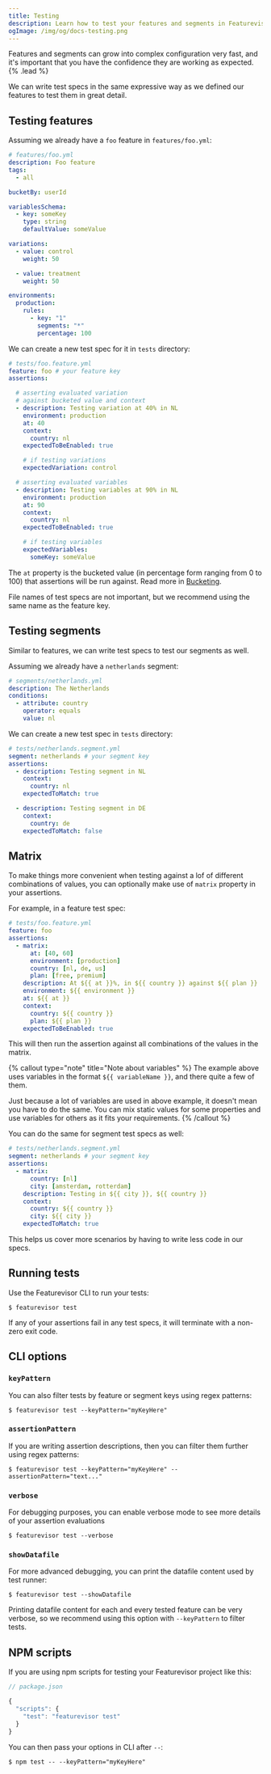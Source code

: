 ```yaml
---
title: Testing
description: Learn how to test your features and segments in Featurevisor with declarative specs
ogImage: /img/og/docs-testing.png
---
```


Features and segments can grow into complex configuration very fast, and it's important that you have the confidence they are working as expected. {% .lead %}

We can write test specs in the same expressive way as we defined our features to test them in great detail.

## Testing features

Assuming we already have a `foo` feature in `features/foo.yml`:

```yml
# features/foo.yml
description: Foo feature
tags:
  - all

bucketBy: userId

variablesSchema:
  - key: someKey
    type: string
    defaultValue: someValue

variations:
  - value: control
    weight: 50

  - value: treatment
    weight: 50

environments:
  production:
    rules:
      - key: "1"
        segments: "*"
        percentage: 100
```

We can create a new test spec for it in `tests` directory:

```yml
# tests/foo.feature.yml
feature: foo # your feature key
assertions:

  # asserting evaluated variation
  # against bucketed value and context
  - description: Testing variation at 40% in NL
    environment: production
    at: 40
    context:
      country: nl
    expectedToBeEnabled: true

    # if testing variations
    expectedVariation: control

  # asserting evaluated variables
  - description: Testing variables at 90% in NL
    environment: production
    at: 90
    context:
      country: nl
    expectedToBeEnabled: true

    # if testing variables
    expectedVariables:
      someKey: someValue
```

The `at` property is the bucketed value (in percentage form ranging from 0 to 100) that assertions will be run against. Read more in [Bucketing](/docs/bucketing).

File names of test specs are not important, but we recommend using the same name as the feature key.

## Testing segments

Similar to features, we can write test specs to test our segments as well.

Assuming we already have a `netherlands` segment:

```yml
# segments/netherlands.yml
description: The Netherlands
conditions:
  - attribute: country
    operator: equals
    value: nl
```

We can create a new test spec in `tests` directory:

```yml
# tests/netherlands.segment.yml
segment: netherlands # your segment key
assertions:
  - description: Testing segment in NL
    context:
      country: nl
    expectedToMatch: true

  - description: Testing segment in DE
    context:
      country: de
    expectedToMatch: false
```

## Matrix

To make things more convenient when testing against a lof of different combinations of values, you can optionally make use of `matrix` property in your assertions.

For example, in a feature test spec:

```yml
# tests/foo.feature.yml
feature: foo
assertions:
  - matrix:
      at: [40, 60]
      environment: [production]
      country: [nl, de, us]
      plan: [free, premium]
    description: At ${{ at }}%, in ${{ country }} against ${{ plan }}
    environment: ${{ environment }}
    at: ${{ at }}
    context:
      country: ${{ country }}
      plan: ${{ plan }}
    expectedToBeEnabled: true
```

This will then run the assertion against all combinations of the values in the matrix.

{% callout type="note" title="Note about variables" %}
The example above uses variables in the format `${{ variableName }}`, and there quite a few of them.

Just because a lot of variables are used in above example, it doesn't mean you have to do the same. You can mix static values for some properties and use variables for others as it fits your requirements.
{% /callout %}

You can do the same for segment test specs as well:

```yml
# tests/netherlands.segment.yml
segment: netherlands # your segment key
assertions:
  - matrix:
      country: [nl]
      city: [amsterdam, rotterdam]
    description: Testing in ${{ city }}, ${{ country }}
    context:
      country: ${{ country }}
      city: ${{ city }}
    expectedToMatch: true
```

This helps us cover more scenarios by having to write less code in our specs.

## Running tests

Use the Featurevisor CLI to run your tests:

```
$ featurevisor test
```

If any of your assertions fail in any test specs, it will terminate with a non-zero exit code.

## CLI options

### `keyPattern`

You can also filter tests by feature or segment keys using regex patterns:

```
$ featurevisor test --keyPattern="myKeyHere"
```

### `assertionPattern`

If you are writing assertion descriptions, then you can filter them further using regex patterns:

```
$ featurevisor test --keyPattern="myKeyHere" --assertionPattern="text..."
```

### `verbose`

For debugging purposes, you can enable verbose mode to see more details of your assertion evaluations

```
$ featurevisor test --verbose
```

### `showDatafile`

For more advanced debugging, you can print the datafile content used by test runner:

```
$ featurevisor test --showDatafile
```

Printing datafile content for each and every tested feature can be very verbose, so we recommend using this option with `--keyPattern` to filter tests.

## NPM scripts

If you are using npm scripts for testing your Featurevisor project like this:

```js
// package.json

{
  "scripts": {
    "test": "featurevisor test"
  }
}
```

You can then pass your options in CLI after `--`:

```
$ npm test -- --keyPattern="myKeyHere"
```
